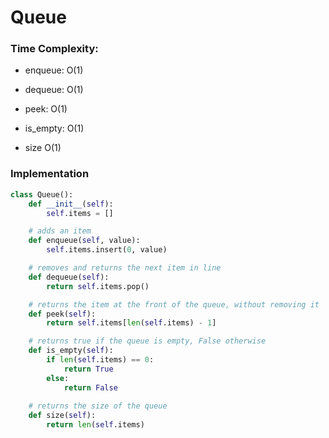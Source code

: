 # Queue

### Time Complexity:

- enqueue: O(1)
    
- dequeue: O(1)
    
- peek: O(1)
    
- is_empty: O(1)
    
- size O(1)


### Implementation
```python
class Queue():
    def __init__(self):
        self.items = []

    # adds an item
    def enqueue(self, value):
        self.items.insert(0, value)

    # removes and returns the next item in line
    def dequeue(self):
        return self.items.pop()

    # returns the item at the front of the queue, without removing it
    def peek(self):
        return self.items[len(self.items) - 1]

    # returns true if the queue is empty, False otherwise
    def is_empty(self):
        if len(self.items) == 0:
            return True
        else:
            return False
            
    # returns the size of the queue
    def size(self):
        return len(self.items)
```   

